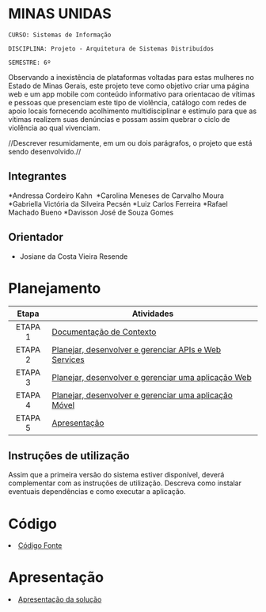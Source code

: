 # MINAS UNIDAS

`CURSO: Sistemas de Informação`

`DISCIPLINA: Projeto - Arquitetura de Sistemas Distribuídos`

`SEMESTRE: 6º`

Observando a inexistência de plataformas voltadas para estas mulheres no Estado de Minas Gerais, este projeto teve como objetivo criar uma página web e um app mobile com conteúdo informativo para orientacao de vítimas e pessoas que presenciam este tipo de violência, catálogo com redes de apoio locais fornecendo acolhimento multidisciplinar e estímulo para que as vítimas realizem suas denúncias e possam assim quebrar o ciclo de violência ao qual vivenciam.

//Descrever resumidamente, em um ou dois parágrafos, o projeto que está sendo desenvolvido.//

## Integrantes

*Andressa Cordeiro Kahn 
*Carolina Meneses de Carvalho Moura
*Gabriella Victória da Silveira Pecsén
*Luiz Carlos Ferreira
*Rafael Machado Bueno
*Davisson José de Souza Gomes


## Orientador

* Josiane da Costa Vieira Resende

# Planejamento

| Etapa         | Atividades |
|  :----:   | ----------- |
| ETAPA 1         |[Documentação de Contexto](docs/contexto.md) <br> |
| ETAPA 2         |[Planejar, desenvolver e gerenciar APIs e Web Services](docs/backend-apis.md) <br> |
| ETAPA 3         |[Planejar, desenvolver e gerenciar uma aplicação Web](docs/frontend-web.md) |
| ETAPA 4        |[Planejar, desenvolver e gerenciar uma aplicação Móvel](docs/frontend-mobile.md) <br>  |
| ETAPA 5         | [Apresentação](presentation/README.md) |
## Instruções de utilização

Assim que a primeira versão do sistema estiver disponível, deverá complementar com as instruções de utilização. Descreva como instalar eventuais dependências e como executar a aplicação.

# Código

<li><a href="src/README.md"> Código Fonte</a></li>

# Apresentação

<li><a href="presentation/README.md"> Apresentação da solução</a></li>
